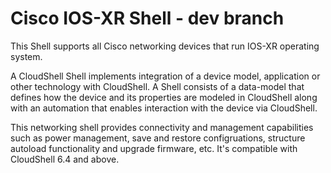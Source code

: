# Cisco IOS-XR Shell - dev branch
This Shell supports all Cisco networking devices that run IOS-XR operating system.

A CloudShell Shell implements integration of a device model, application or other technology with CloudShell. A Shell consists of a data-model that defines how the device and its properties are modeled in CloudShell along with an automation that enables interaction with the device via CloudShell.

This networking shell provides connectivity and management capabilities such as power management, save and restore configruations, structure autoload functionality and upgrade firmware, etc. It's compatible with CloudShell 6.4 and above.

